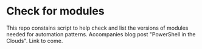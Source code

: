 # Check for modules 
This repo constains script to help check and list the versions of modules needed for automation patterns.  Accompanies blog post "PowerShell in the Clouds".  Link to come.  
